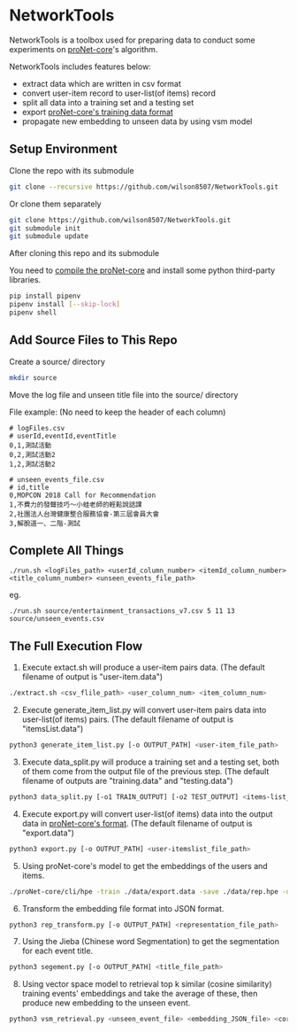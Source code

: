 # NetworkTools

NetworkTools is a toolbox used for preparing data to conduct some experiments on [proNet-core](https://github.com/cnclabs/proNet-core)'s algorithm.

NetworkTools includes features below:
- extract data which are written in csv format
- convert user-item record to user-list(of items) record
- split all data into a training set and a testing set
- export [proNet-core's training data format](https://github.com/cnclabs/proNet-core#task)
- propagate new embedding to unseen data by using vsm model

## Setup Environment
Clone the repo with its submodule
```bash
git clone --recursive https://github.com/wilson8507/NetworkTools.git
```
Or clone them separately
```bash
git clone https://github.com/wilson8507/NetworkTools.git
git submodule init
git submodule update
```
After cloning this repo and its submodule

You need to [compile the proNet-core](https://github.com/cnclabs/proNet-core#compilation) and install some python third-party libraries.
```bash
pip install pipenv
pipenv install [--skip-lock]
pipenv shell
```

## Add Source Files to This Repo
Create a source/ directory
```bash
mkdir source
```
Move the log file and unseen title file into the source/ directory

File example:
(No need to keep the header of each column)
```csv
# logFiles.csv
# userId,eventId,eventTitle
0,1,測試活動
0,2,測試活動2
1,2,測試活動2
```
```csv
# unseen_events_file.csv
# id,title
0,MOPCON 2018 Call for Recommendation
1,不費力的發聲技巧～小蛙老師的輕鬆說話課
2,社團法人台灣健康整合服務協會-第三屆會員大會
3,解脫道一、二階-測試
```

## Complete All Things
```
./run.sh <logFiles_path> <userId_column_number> <itemId_column_number> <title_column_number> <unseen_events_file_path>
```
eg.
```
./run.sh source/entertainment_transactions_v7.csv 5 11 13 source/unseen_events.csv
```

## The Full Execution Flow
1. Execute extact.sh will produce a user-item pairs data.
(The default filename of output is "user-item.data")
```bash
./extract.sh <csv_flile_path> <user_column_num> <item_column_num>
```
2. Execute generate_item_list.py will convert user-item pairs data into user-list(of items) pairs.
(The default filename of output is "itemsList.data")
```bash
python3 generate_item_list.py [-o OUTPUT_PATH] <user-item_file_path>
```
3. Execute data_split.py will produce a training set and a testing set, both of them come from the output file of the previous step. 
(The default filename of outputs are "training.data" and "testing.data")
```bash
python3 data_split.py [-o1 TRAIN_OUTPUT] [-o2 TEST_OUTPUT] <items-list_file_path>
```
4. Execute export.py will convert user-list(of items) data into the output data in [proNet-core's format](https://github.com/cnclabs/proNet-core#task).
(The default filename of output is "export.data")
```bash
python3 export.py [-o OUTPUT_PATH] <user-itemslist_file_path>
```
5. Using proNet-core's model to get the embeddings of the users and items.
```bash
./proNet-core/cli/hpe -train ./data/export.data -save ./data/rep.hpe -undirected 1 -dimensions 128 -reg 0.01 -sample_times 5 -walk_steps 5 -negative_samples 5 -alpha 0.025 -threads 4
```
6. Transform the embedding file format into JSON format.
```bash
python3 rep_transform.py [-o OUTPUT_PATH] <representation_file_path>
```
7. Using the Jieba (Chinese word Segmentation) to get the segmentation for each event title.
```bash
python3 segement.py [-o OUTPUT_PATH] <title_file_path>
```
8. Using vector space model to retrieval top k similar (cosine similarity) training events' embeddings and take the average of these, then produce new embedding to the unseen event.
```bash
python3 vsm_retrieval.py <unseen_event_file> <embedding_JSON_file> <corpus_json_file>(title's segemntation)
```
